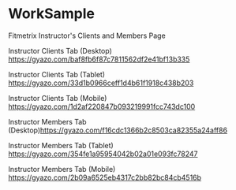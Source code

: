 # WorkSample
Fitmetrix Instructor's Clients and Members Page


Instructor Clients Tab (Desktop) https://gyazo.com/baf8fb6f87c7811562df2e41bf13b335

Instructor Clients Tab (Tablet) https://gyazo.com/33d1b0966ceff1d4b61f1918c438b203

Instructor Clients Tab (Mobile) https://gyazo.com/1d2af220847b093219991fcc743dc100

Instructor Members Tab (Desktop)https://gyazo.com/f16cdc1366b2c8503ca82355a24aff86

Instructor Members Tab (Tablet) https://gyazo.com/354fe1a95954042b02a01e093fc78247

Instructor Members Tab (Mobile) https://gyazo.com/2b09a6525eb4317c2bb82bc84cb4516b
